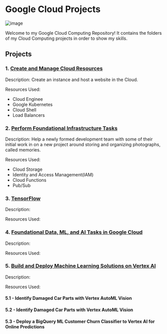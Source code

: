 # Google Cloud Projects


![image](https://github.com/moniquecardoso25/GoogleCloud-ProfessionalArchitect/assets/140358716/66e1b826-30ab-49d8-875a-f03858bb2c7e)


Welcome to my Google Cloud Computing Repository! It contains the folders of my Cloud Computing projects in order to show my skills.

## Projects

### 1. [Create and Manage Cloud Resources](https://github.com/moniquecardoso25/Google-Cloud/tree/main/Create%20and%20Manage%20Cloud%20Resources/README.md)

Description: Create an instance and host a website in the Cloud.

Resources Used:

- Cloud Enginee
- Google Kubernetes
- Cloud Shell
- Load Balancers 


### 2. [Perform Foundational Infrastructure Tasks](https://github.com/moniquecardoso25/Google-Cloud/blob/c304ae0b6805f9213c76710723a24570b87f6c9c/Perform%20Foundational%20Infrastructure%20Tasks%20/README.md)

Description: Help a newly formed development team with some of their initial work in on a new project around storing and organizing photographs, called memories.

Resources Used:

- Cloud Storage
- Identity and Access Management(IAM)
- Cloud Functions
- Pub/Sub


### 3. [TensorFlow](https://github.com/moniquecardoso25/Google-Cloud/tree/828476662634961fd7bc527243d4ab44124dd591/TensorFlow/README.md)

Description:

Resources Used:



### 4. [Foundational Data, ML, and AI Tasks in Google Cloud](https://github.com/moniquecardoso25/Google-Cloud/tree/828476662634961fd7bc527243d4ab44124dd591/Foundational%20Data%2C%20ML%2C%20and%20AI%20Tasks/README.md)

Description:

Resources Used:


### 5. [Build and Deploy Machine Learning Solutions on Vertex AI](https://github.com/moniquecardoso25/Google-Cloud/blob/e56372951d179db8d8867d9a50e6a05746ca96da/Build%20and%20Deploy%20Machine%20Learning%20Solutions%20on%20Vertex%20AI/README.md)

Description:

Resources Used:

#### 5.1 - Identify Damaged Car Parts with Vertex AutoML Vision

#### 5.2 - Identify Damaged Car Parts with Vertex AutoML Vision

#### 5.3 - Deploy a BigQuery ML Customer Churn Classifier to Vertex AI for Online Predictions



